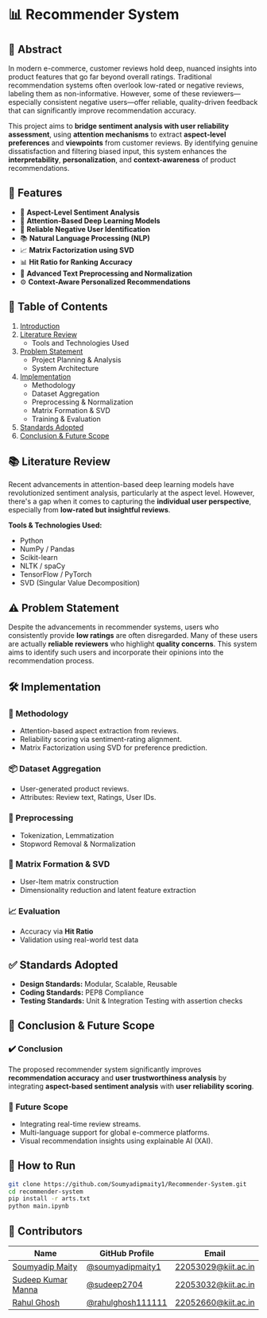 # 📊 Recommender System

## 📝 Abstract

In modern e-commerce, customer reviews hold deep, nuanced insights into product features that go far beyond overall ratings. Traditional recommendation systems often overlook low-rated or negative reviews, labeling them as non-informative. However, some of these reviewers—especially consistent negative users—offer reliable, quality-driven feedback that can significantly improve recommendation accuracy.

This project aims to **bridge sentiment analysis with user reliability assessment**, using **attention mechanisms** to extract **aspect-level preferences** and **viewpoints** from customer reviews. By identifying genuine dissatisfaction and filtering biased input, this system enhances the **interpretability**, **personalization**, and **context-awareness** of product recommendations.

## 🚀 Features

- 🎯 **Aspect-Level Sentiment Analysis**
- 🧠 **Attention-Based Deep Learning Models**
- 📌 **Reliable Negative User Identification**
- 📚 **Natural Language Processing (NLP)**
- 📈 **Matrix Factorization using SVD**
- 📊 **Hit Ratio for Ranking Accuracy**
- 🧹 **Advanced Text Preprocessing and Normalization**
- ⚙️ **Context-Aware Personalized Recommendations**

## 📖 Table of Contents

1. [Introduction](#introduction)
2. [Literature Review](#literature-review)
   - Tools and Technologies Used
3. [Problem Statement](#problem-statement)
   - Project Planning & Analysis
   - System Architecture
4. [Implementation](#implementation)
   - Methodology
   - Dataset Aggregation
   - Preprocessing & Normalization
   - Matrix Formation & SVD
   - Training & Evaluation
5. [Standards Adopted](#standards-adopted)
6. [Conclusion & Future Scope](#conclusion--future-scope)
## 📚 Literature Review

Recent advancements in attention-based deep learning models have revolutionized sentiment analysis, particularly at the aspect level. However, there's a gap when it comes to capturing the **individual user perspective**, especially from **low-rated but insightful reviews**.

**Tools & Technologies Used:**
- Python
- NumPy / Pandas
- Scikit-learn
- NLTK / spaCy
- TensorFlow / PyTorch
- SVD (Singular Value Decomposition)

## ⚠️ Problem Statement

Despite the advancements in recommender systems, users who consistently provide **low ratings** are often disregarded. Many of these users are actually **reliable reviewers** who highlight **quality concerns**. This system aims to identify such users and incorporate their opinions into the recommendation process.

## 🛠️ Implementation

### 🔁 Methodology
- Attention-based aspect extraction from reviews.
- Reliability scoring via sentiment-rating alignment.
- Matrix Factorization using SVD for preference prediction.

### 📦 Dataset Aggregation
- User-generated product reviews.
- Attributes: Review text, Ratings, User IDs.

### 🧹 Preprocessing
- Tokenization, Lemmatization
- Stopword Removal & Normalization

### 🧮 Matrix Formation & SVD
- User-Item matrix construction
- Dimensionality reduction and latent feature extraction

### 📈 Evaluation
- Accuracy via **Hit Ratio**
- Validation using real-world test data

## ✅ Standards Adopted

- **Design Standards:** Modular, Scalable, Reusable
- **Coding Standards:** PEP8 Compliance
- **Testing Standards:** Unit & Integration Testing with assertion checks

## 🏁 Conclusion & Future Scope

### ✔️ Conclusion
The proposed recommender system significantly improves **recommendation accuracy** and **user trustworthiness analysis** by integrating **aspect-based sentiment analysis** with **user reliability scoring**.

### 🔮 Future Scope
- Integrating real-time review streams.
- Multi-language support for global e-commerce platforms.
- Visual recommendation insights using explainable AI (XAI).

## 📌 How to Run

```bash
git clone https://github.com/Soumyadipmaity1/Recommender-System.git
cd recommender-system
pip install -r arts.txt
python main.ipynb
```

## 🤝 Contributors

| Name               | GitHub Profile | Email |
|--------------------|----------------|-------|
| [Soumyadip Maity](https://github.com/soumyadipmaity1) | [@soumyadipmaity1](https://github.com/soumyadipmaity1) | [22053029@kiit.ac.in](mailto:22053029@kiit.ac.in) |
| [Sudeep Kumar Manna](https://github.com/sudeep2704) | [@sudeep2704](https://github.com/sudeep2704) | [22053032@kiit.ac.in](mailto:22053032@kiit.ac.in) |
| [Rahul Ghosh](https://github.com/rahulghosh111111) | [@rahulghosh111111](https://github.com/rahulghosh111111) | [22052660@kiit.ac.in](mailto:22052660@kiit.ac.in) |
